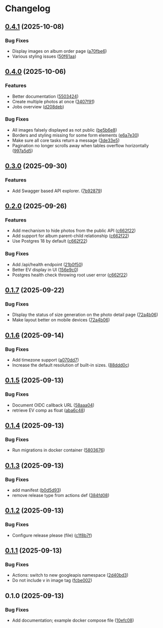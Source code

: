 # Changelog

## [0.4.1](https://github.com/itsmaxymoo/photoserv/compare/0.4.0...0.4.1) (2025-10-08)


### Bug Fixes

* Display images on album order page ([a70fbe6](https://github.com/itsmaxymoo/photoserv/commit/a70fbe6b9586ec4328eb644ccb4e20d3a6e712e9))
* Various styling issues ([50f61aa](https://github.com/itsmaxymoo/photoserv/commit/50f61aacc9e9d2b055f72a8b8d0bf1fe7c33df89))

## [0.4.0](https://github.com/itsmaxymoo/photoserv/compare/0.3.0...0.4.0) (2025-10-06)


### Features

* Better documentation ([5503424](https://github.com/itsmaxymoo/photoserv/commit/550342439bd485bf416f3a108f6fcea949fdd771))
* Create multiple photos at once ([3407f91](https://github.com/itsmaxymoo/photoserv/commit/3407f918cd962d30e43435bd3de5d251c2e1a9eb))
* Jobs overview ([d208deb](https://github.com/itsmaxymoo/photoserv/commit/d208debe805a00df7e4a56881c6f645a6e0ecefa))


### Bug Fixes

* All images falsely displayed as not public ([be5b6e8](https://github.com/itsmaxymoo/photoserv/commit/be5b6e8778f72a4ba5c8fc58f35b7d36c08acacc))
* Borders and styling missing for some form elements ([e6a7e30](https://github.com/itsmaxymoo/photoserv/commit/e6a7e302464610d543331b661788de3627559b35))
* Make sure all core tasks return a message ([3de33e5](https://github.com/itsmaxymoo/photoserv/commit/3de33e5d7822f18dd7c3adf30651dc4c5a3b92fb))
* Pagination no longer scrolls away when tables overflow horizontally ([997a5d5](https://github.com/itsmaxymoo/photoserv/commit/997a5d5bc4f4ba652021af4345a8e116d4223a88))

## [0.3.0](https://github.com/itsmaxymoo/photoserv/compare/0.2.0...0.3.0) (2025-09-30)


### Features

* Add Swagger based API explorer. ([7b92879](https://github.com/itsmaxymoo/photoserv/commit/7b92879b6f3d7780d4e172f22c8cf6b0ca44ec3a))

## [0.2.0](https://github.com/itsmaxymoo/photoserv/compare/0.1.7...0.2.0) (2025-09-26)


### Features

* Add mechanism to hide photos from the public API ([c662f22](https://github.com/itsmaxymoo/photoserv/commit/c662f224464637340eba431d36e87199fbe2b9a1))
* Add support for album parent-child relationship ([c662f22](https://github.com/itsmaxymoo/photoserv/commit/c662f224464637340eba431d36e87199fbe2b9a1))
* Use Postgres 18 by default ([c662f22](https://github.com/itsmaxymoo/photoserv/commit/c662f224464637340eba431d36e87199fbe2b9a1))


### Bug Fixes

* Add /api/health endpoint ([21b0f50](https://github.com/itsmaxymoo/photoserv/commit/21b0f5017d1290fafb1dae8d89c8f4a48551cee7))
* Better EV display in UI ([156e9c0](https://github.com/itsmaxymoo/photoserv/commit/156e9c06704d260219bdfbe3e74d883c677dfb6e))
* Postgres health check throwing root user error ([c662f22](https://github.com/itsmaxymoo/photoserv/commit/c662f224464637340eba431d36e87199fbe2b9a1))

## [0.1.7](https://github.com/itsmaxymoo/photoserv/compare/0.1.6...0.1.7) (2025-09-22)


### Bug Fixes

* DIsplay the status of size generation on the photo detail page ([72a4b06](https://github.com/itsmaxymoo/photoserv/commit/72a4b0652e93e89cc3cc97a645df25625519761c))
* Make layout better on mobile devices ([72a4b06](https://github.com/itsmaxymoo/photoserv/commit/72a4b0652e93e89cc3cc97a645df25625519761c))

## [0.1.6](https://github.com/itsmaxymoo/photoserv/compare/0.1.5...0.1.6) (2025-09-14)


### Bug Fixes

* Add timezone support ([a070dd7](https://github.com/itsmaxymoo/photoserv/commit/a070dd783075e734af324d251303f79f3c262211))
* Increase the default resolution of built-in sizes. ([88ddd0c](https://github.com/itsmaxymoo/photoserv/commit/88ddd0cb70c229c1d0ccec84212bb766ac849cfa))

## [0.1.5](https://github.com/itsmaxymoo/photoserv/compare/0.1.4...0.1.5) (2025-09-13)


### Bug Fixes

* Document OIDC callback URL ([58aaa04](https://github.com/itsmaxymoo/photoserv/commit/58aaa040a1300ffd4a515804e2818211225ca517))
* retrieve EV comp as float ([aba6c48](https://github.com/itsmaxymoo/photoserv/commit/aba6c481703c26221ca08317182d284624c22a40))

## [0.1.4](https://github.com/itsmaxymoo/photoserv/compare/0.1.3...0.1.4) (2025-09-13)


### Bug Fixes

* Run migrations in docker container ([5803676](https://github.com/itsmaxymoo/photoserv/commit/5803676facfa3266dbbb3884111dce6f5e3c42f0))

## [0.1.3](https://github.com/itsmaxymoo/photoserv/compare/v0.1.2...0.1.3) (2025-09-13)


### Bug Fixes

* add manifest ([b0d5d93](https://github.com/itsmaxymoo/photoserv/commit/b0d5d9378993068096d00180704fdd1ea37d5810))
* remove release type from actions def ([384fd08](https://github.com/itsmaxymoo/photoserv/commit/384fd08fcaa2bd9d0bac4499535b69b9a1c8a8be))

## [0.1.2](https://github.com/itsmaxymoo/photoserv/compare/v0.1.1...v0.1.2) (2025-09-13)


### Bug Fixes

* Configure release please (file) ([c1f8b7f](https://github.com/itsmaxymoo/photoserv/commit/c1f8b7ffba83844216e372a1c1e067787751421a))

## [0.1.1](https://github.com/itsmaxymoo/photoserv/compare/v0.1.0...v0.1.1) (2025-09-13)


### Bug Fixes

* Actions: switch to new googleapis namespace ([2d40bd3](https://github.com/itsmaxymoo/photoserv/commit/2d40bd3e40251e147a4d4c3651617382f109ced6))
* Do not include v in image tag ([fcbe002](https://github.com/itsmaxymoo/photoserv/commit/fcbe00288ddc8883b2e730bf27dc9340debc3fd0))

## 0.1.0 (2025-09-13)


### Bug Fixes

* Add documentation; example docker compose file ([10efc08](https://github.com/itsmaxymoo/photoserv/commit/10efc08f2bc8c916c1507fc89920ef296d5ddcef))
